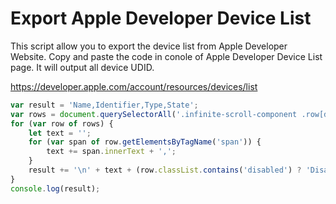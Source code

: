 # Export Apple Developer Device List

This script allow you to export the device list from Apple Developer Website. Copy and paste the code in conole of Apple Developer Device List page. It will output all device UDID.

https://developer.apple.com/account/resources/devices/list

```javascript
var result = 'Name,Identifier,Type,State';
var rows = document.querySelectorAll('.infinite-scroll-component .row[data-platform="IOS"]');
for (var row of rows) {
	let text = '';
	for (var span of row.getElementsByTagName('span')) {
		text += span.innerText + ',';
	}
	result += '\n' + text + (row.classList.contains('disabled') ? 'Disable' : 'Active');
}
console.log(result);
```
